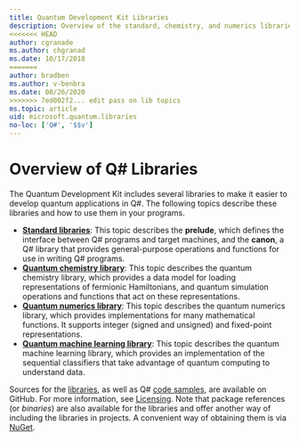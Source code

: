 ```yaml
---
title: Quantum Development Kit Libraries
description: Overview of the standard, chemistry, and numerics libraries included in the Microsoft Quantum Development Kit.
<<<<<<< HEAD
author: cgranade
ms.author: chgranad
ms.date: 10/17/2018
=======
author: bradben
ms.author: v-benbra
ms.date: 08/26/2020
>>>>>>> 7ed002f2... edit pass on lib topics
ms.topic: article
uid: microsoft.quantum.libraries
no-loc: ['Q#', '$$v']
---
```


# Overview of Q# Libraries
The Quantum Development Kit includes several libraries to make it easier to develop quantum applications in Q#.
The following topics describe these libraries and how to use them in your programs.

- [**Standard libraries**](xref:microsoft.quantum.libraries.standard.intro):
  This topic describes the **prelude**, which defines the interface between Q# programs and target machines, and the **canon**, a Q# library that provides general-purpose operations and functions for use in writing Q# programs.
- [**Quantum chemistry library**](xref:microsoft.quantum.chemistry.concepts.intro):
  This topic describes the quantum chemistry library, which provides a data model for loading representations of fermionic Hamiltonians, and quantum simulation operations and functions that act on these representations.
- [**Quantum numerics library**](xref:microsoft.quantum.numerics.intro):
  This topic describes the quantum numerics library, which provides implementations for many mathematical functions. It supports integer (signed and unsigned) and fixed-point representations.
- [**Quantum machine learning library**](xref:microsoft.quantum.machine-learning.concepts.intro):
  This topic describes the quantum machine learning library, which provides an implementation of the sequential classifiers that take advantage of quantum computing to understand data.

Sources for the [libraries](https://github.com/Microsoft/QuantumLibraries), as well as Q# [code samples](https://docs.microsoft.com/samples/browse/?languages=qsharp), are available on GitHub. For more information, see [Licensing](xref:microsoft.quantum.libraries.licensing). Note that package references (or *binaries*) are also available for the libraries and offer another way of including the libraries in projects.
A convenient way of obtaining them is via [NuGet](https://nuget.org).
